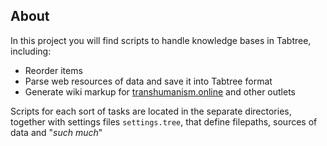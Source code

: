 ## About

In this project you will find scripts to handle knowledge bases in Tabtree, including:
* Reorder items
* Parse web resources of data and save it into Tabtree format
* Generate wiki markup for [transhumanism.online](https://transhumanism.online) and other outlets

Scripts for each sort of tasks are located in the separate directories, together with settings files `settings.tree`, that define filepaths, sources of data and "*such much*"
